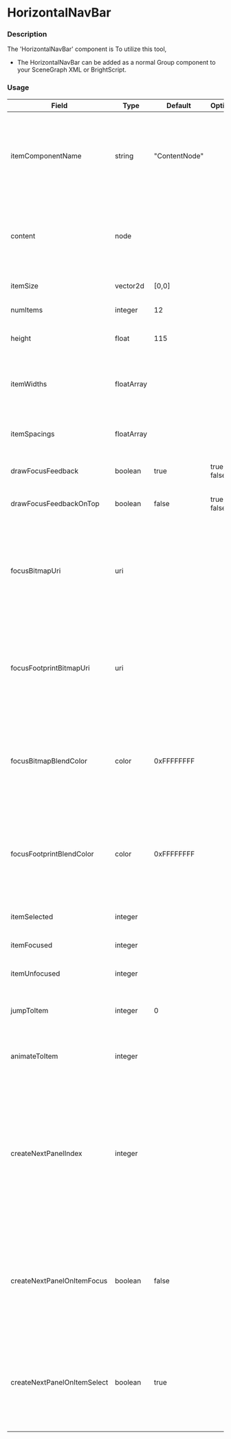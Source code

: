 # HorizontalNavBar

### Description
The 'HorizontalNavBar' component is 
To utilize this tool,
 - The HorizontalNavBar can be added as a normal Group component to your SceneGraph XML or BrightScript.
 

### Usage
| Field | Type | Default | Options | Required | AccessPermission | Description |
| ----------- | ----------- | ----------- | ----------- | ----------- | ----------- | ----------- |
| itemComponentName | string | "ContentNode"  | | false | READ_WRITE | Specifies the name of a XML component for the list items. An instance of this component is created on demand for each visible item of the list. The XML component must define a specific interface as detailed in MarkupList XML component below. |
| content | node | | | true | READ_WRITE | The content of the HorizontalNavBar. This should be a ContentNode with ContentNodes as its children where each one of those represents the content of one "tab" of the HorizontalNavBar. |
| itemSize | vector2d | [0,0] | | false | READ_WRITE | The size of each item in the HorizontalNavBar in the format `[width, height]`. |
| numItems | integer | 12 | | false | READ_WRITE | The total number of items in the HorizontalNavBar. |
| height | float | 115 | | false | READ_WRITE | The height of the HorizontalNavBar overall, can be used in conjunction with the itemWidths field. |
| itemWidths | floatArray | | | false | READ_WRITE | An array of widths for each item, can be used in conjunction with the height field to create a HorizontalNavBar where items are of differing widths. |
| itemSpacings | floatArray | | | false | READ_WRITE | An array of spacings between each item. The first position in the array is the space to the right of the first item in the HorizontalNavBar. |
| drawFocusFeedback | boolean | true | true, false | false | READ_WRITE | Specifies whether or not the focus indicator bitmap is displayed |
| drawFocusFeedbackOnTop | boolean | false | true, false | false | READ_WRITE | Specifies whether the focus indicator bitmap is drawn below or on top of the list items |
| focusBitmapUri | uri | | | false | READ_WRITE | Specifies the bitmap file used for the focus indicator when the list has focus. In most cases, this should be a 9-patch image that specifies both expandable regions as well as margins. Only set this field to specify a custom bitmap that differs in appearance from the default bitmap. | 
| focusFootprintBitmapUri | uri | | | false | READ_WRITE | Specifies the bitmap file used for the focus indicator when the list does not have focus. In most cases, this should be a 9-patch image that specifies both expandable regions as well as margins. Only set this field to specify a custom bitmap that differs in appearance from the default bitmap. |
| focusBitmapBlendColor | color | 0xFFFFFFFF | | false | READ_WRITE | Blend the graphic image specified by focusBitmapUri with the specified color. If set to the default, 0xFFFFFFFF, no color blending will occur. Set this field to show a focus indicator graphic image with a different color than the image specified by focusBitmapUri. |
| focusFootprintBlendColor | color | 0xFFFFFFFF  | | false | READ_WRITE | Blend the graphic image specified by focusFootprintBitmapUri with the specified color. If set to the default, 0xFFFFFFFF, no color blending will occur. Set this field to show a focus footprint indicator graphic image with a different color than the image specified by focusFootprintBitmapUri. |
| itemSelected | integer | | | | READ_ONLY | When a list item is selected, itemSelected is set to the index of the selected item. |
| itemFocused | integer | | | | READ_ONLY | When a list item gains the key focus, set to the index of the focused item. |
| itemUnfocused | integer | | | | READ_ONLY | When an item loses the key focus, set to the index of the unfocused item. |
| jumpToItem | integer | 0 | | false | WRITE_ONLY | When set to a valid item index, this causes the list to immediately update so that the specified index moves into the focus position. |
| animateToItem | integer | | | false | WRITE_ONLY | When set to a valid item index, this causes the list to quickly scroll so that the specified index moves into the focus position. |
| createNextPanelIndex | integer | | | | READ_ONLY | Similar to the createNextPanelIndex field in a ListPanel component, and so it bears the same name despite not using any panels. This field can be used in conjunction with the createNextPanelOnItemFocus or createNextPanelOnItemSelect fields. When either of those fields is true, the createNextPanelIndex will change to the focused or selected index and can be used to show appropriate content. |
| createNextPanelOnItemFocus | boolean | false | | | READ_WRITE | When set to true, the Create Next Panel mechanism is enabled (i.e. the createNextPanelIndex field will be set when a new item receives the focus). When set to false, the Create Next Panel mechanism is disabled (i.e. the createNextPanelIndex field will not be set when a new item receives the focus). |
| createNextPanelOnItemSelect | boolean | true | | | READ_WRITE | When set to true, the Create Next Panel mechanism is enabled (i.e. the createNextPanelIndex field will be set when a new item is selected). When set to false, the Create Next Panel mechanism is disabled (i.e. the createNextPanelIndex field will not be set when a new item is selected).|